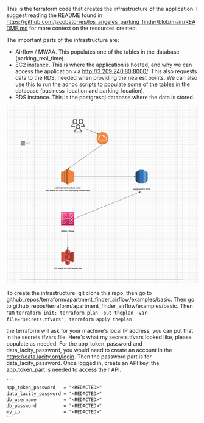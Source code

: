 This is the terraform code that creates the infrastructure of the application. I suggest reading the README found in https://github.com/jacobatorres/los_angeles_parking_finder/blob/main/README.md for more context on the resources created.

The important parts of the infrastructure are:

- Airflow / MWAA. This populates one of the tables in the database (parking_real_time).
- EC2 instance. This is where the application is hosted, and why we can access the application via http://3.209.240.80:8000/. This also requests data to the RDS, needed when providing the nearest points. We can also use this to run the adhoc scripts to populate some of the tables in the database (business_location and parking_location).
- RDS instance. This is the postgresql database where the data is stored.

<img src="readme_pics/architecture.jpg" alt="drawing" width="700"/>


To create the infrastructure: git clone this repo, then go to github_repos/terraform/apartment_finder_airflow/examples/basic. Then go to github_repos/terraform/apartment_finder_airflow/examples/basic. Then run `terraform init; terraform plan -out theplan -var-file="secrets.tfvars"; terraform apply theplan`

the terraform will ask for your machine's local IP address, you can put that in the secrets.tfvars file. Here's what my secrets.tfvars looked like, please populate as needed. For the app_token_password and data_lacity_password, you would need to create an account in the https://data.lacity.org/login. Then the password part is for data_lacity_password. Once logged in, create an API key. the app_token_part is needed to access their API.

	```
	app_token_password   = "<REDACTED>"
	data_lacity_password = "<REDACTED>"
	db_username          = "<REDACTED>"
	db_password          = "<REDACTED>"
	my_ip                = "<REDACTED>"
	```


